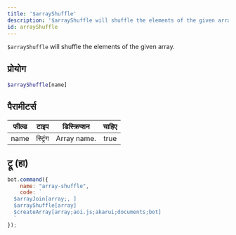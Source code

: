 ```yaml
---
title: '$arrayShuffle'
description: '$arrayShuffle will shuffle the elements of the given array.'
id: arrayShuffle
---
```


`$arrayShuffle` will shuffle the elements of the given array.

## प्रोयोग

```php
$arrayShuffle[name]
```

## पैरामीटर्स

| फील्ड | टाइप     | डिस्क्रिप्शन | चाहिए |
| ----- | -------- | ------------ |:-----:|
| name  | स्ट्रिंग | Array name.  | true  |

## ट्रू (हा)

```javascript
bot.command({
    name: "array-shuffle",
    code: `
  $arrayJoin[array;, ]
  $arrayShuffle[array]
  $createArray[array;aoi.js;akarui;documents;bot]
  `
});
```